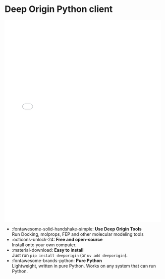 
# Deep Origin Python client

<iframe 
src="./images/1eby.html" 
width="100%" 
height="650" 
style="border:none;"
title="1EBY"
></iframe>

<div class="grid cards" markdown>

- :fontawesome-solid-handshake-simple: **Use Deep Origin Tools**  <br>Run Docking, molprops, FEP and other molecular modeling tools
- :octicons-unlock-24: **Free and open-source**
<br>Install onto your own computer. 
- :material-download: **Easy to install**
<br>Just run `pip install deeporigin` (or `uv add deeporigin`).
- :fontawesome-brands-python: **Pure Python**
<br>Lightweight, written in pure Python. Works on any system that can run Python.

</div>


